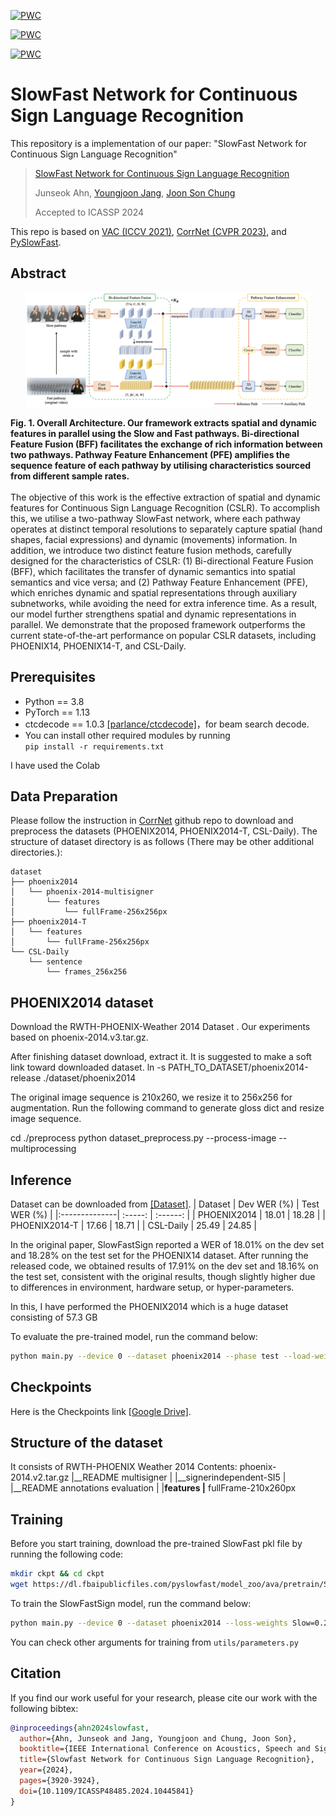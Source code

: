 [![PWC](https://img.shields.io/endpoint.svg?url=https://paperswithcode.com/badge/slowfast-network-for-continuous-sign-language/sign-language-recognition-on-csl-daily)](https://paperswithcode.com/sota/sign-language-recognition-on-csl-daily?p=slowfast-network-for-continuous-sign-language)

[![PWC](https://img.shields.io/endpoint.svg?url=https://paperswithcode.com/badge/slowfast-network-for-continuous-sign-language/sign-language-recognition-on-rwth-phoenix)](https://paperswithcode.com/sota/sign-language-recognition-on-rwth-phoenix?p=slowfast-network-for-continuous-sign-language)

[![PWC](https://img.shields.io/endpoint.svg?url=https://paperswithcode.com/badge/slowfast-network-for-continuous-sign-language/sign-language-recognition-on-rwth-phoenix-1)](https://paperswithcode.com/sota/sign-language-recognition-on-rwth-phoenix-1?p=slowfast-network-for-continuous-sign-language)

# SlowFast Network for Continuous Sign Language Recognition

This repository is a implementation of our paper: "SlowFast Network for Continuous Sign Language Recognition"

> [SlowFast Network for Continuous Sign Language Recognition](https://ieeexplore.ieee.org/abstract/document/10445841/)
>
> Junseok Ahn, [Youngjoon Jang](https://art-jang.github.io/), [Joon Son Chung](https://mm.kaist.ac.kr/joon/)
>
> Accepted to ICASSP 2024

This repo is based on [VAC (ICCV 2021)](https://github.com/ycmin95/VAC_CSLR), [CorrNet (CVPR 2023)](https://github.com/hulianyuyy/CorrNet), and [PySlowFast](https://github.com/facebookresearch/SlowFast).

## Abstract
<p align='center'>
  <img width='90%' src='./framework.png'/>
</p>
  <b>
Fig. 1. Overall Architecture. Our framework extracts spatial and dynamic features in parallel using the Slow and Fast pathways. Bi-directional Feature Fusion (BFF) facilitates the exchange of rich information between two pathways. Pathway Feature Enhancement (PFE) amplifies the sequence feature of each pathway by utilising characteristics sourced from different sample rates. 
</b>
<br /> <br />
The objective of this work is the effective extraction of spatial and dynamic features for Continuous Sign Language Recognition (CSLR). To accomplish this, we utilise a two-pathway SlowFast network, where each pathway operates at distinct temporal resolutions to separately capture spatial (hand shapes, facial expressions) and dynamic (movements) information. In addition, we introduce two distinct feature fusion methods, carefully designed for the characteristics of CSLR: (1) Bi-directional Feature Fusion (BFF), which facilitates the transfer of dynamic semantics into spatial semantics and vice versa; and (2) Pathway Feature Enhancement (PFE), which enriches dynamic and spatial representations through auxiliary subnetworks, while avoiding the need for extra inference time. As a result, our model further strengthens spatial and dynamic representations in parallel. We demonstrate that the proposed framework outperforms the current state-of-the-art performance on popular CSLR datasets, including PHOENIX14, PHOENIX14-T, and CSL-Daily.

## Prerequisites
- Python == 3.8
- PyTorch == 1.13
- ctcdecode == 1.0.3 [[parlance/ctcdecode]](https://github.com/parlance/ctcdecode)，for beam search decode.
- You can install other required modules by running  
  `pip install -r requirements.txt`

I have used the Colab

## Data Preparation
Please follow the instruction in [CorrNet](https://github.com/hulianyuyy/CorrNet) github repo to download and preprocess the datasets (PHOENIX2014, PHOENIX2014-T, CSL-Daily).
The structure of dataset directory is as follows (There may be other additional directories.):
```
dataset
├── phoenix2014
│   └── phoenix-2014-multisigner
│       └── features
│           └── fullFrame-256x256px
├── phoenix2014-T
│   └── features
│       └── fullFrame-256x256px
└── CSL-Daily
    └── sentence
        └── frames_256x256
```
## PHOENIX2014 dataset
Download the RWTH-PHOENIX-Weather 2014 Dataset . Our experiments based on phoenix-2014.v3.tar.gz.

After finishing dataset download, extract it. It is suggested to make a soft link toward downloaded dataset.
ln -s PATH_TO_DATASET/phoenix2014-release ./dataset/phoenix2014

The original image sequence is 210x260, we resize it to 256x256 for augmentation. Run the following command to generate gloss dict and resize image sequence.

cd ./preprocess
python dataset_preprocess.py --process-image --multiprocessing

## Inference
Dataset can be downloaded from  [[Dataset]](https://www-i6.informatik.rwth-aachen.de/~koller/RWTH-PHOENIX/).
| Dataset       | Dev WER (%) | Test WER (%) |
|:--------------| :-----: | :------: |
| PHOENIX2014   | 18.01 | 18.28 |
| PHOENIX2014-T | 17.66 | 18.71 |
| CSL-Daily     | 25.49 | 24.85 |

In the original paper, SlowFastSign reported a WER of 18.01% on the dev set and 18.28% on the test set for the PHOENIX14 dataset.
After running the released code, we obtained results of 17.91% on the dev set and 18.16% on the test set, consistent with the original results, though slightly higher due to differences in environment, hardware setup, or hyper-parameters.


In this, I have performed the PHOENIX2014 which is a huge dataset consisting of 57.3 GB

To evaluate the pre-trained model, run the command below:
```bash
python main.py --device 0 --dataset phoenix2014 --phase test --load-weights ./best_checkpoints/phoenix2014_dev_18.01_test_18.28.pt --work-dir ./work_dir/phoenix2014_test/
```
## Checkpoints
Here is the Checkpoints link [[Google Drive]](https://drive.google.com/drive/folders/1kAZprB3_DrCQwIGyfM0AbnSpL8u8Van7).

## Structure of the dataset

It consists of 
RWTH-PHOENIX Weather 2014 Contents:
phoenix-2014.v2.tar.gz
|__README
   multisigner
   |
   |__signerindependent-SI5
      |
      |__README
         annotations
         evaluation
         |
         |__features
            |__ fullFrame-210x260px
## Training 
Before you start training, download the pre-trained SlowFast pkl file by running the following code:
```bash
mkdir ckpt && cd ckpt
wget https://dl.fbaipublicfiles.com/pyslowfast/model_zoo/ava/pretrain/SLOWFAST_64x2_R101_50_50.pkl
```

To train the SlowFastSign model, run the command below:
```bash
python main.py --device 0 --dataset phoenix2014 --loss-weights Slow=0.25 Fast=0.25 --work-dir ./work_dir/phoenix2014/
```
You can check other arguments for training from `utils/parameters.py`

## Citation
If you find our work useful for your research, please cite our work with the following bibtex:

```bibtex
@inproceedings{ahn2024slowfast,
  author={Ahn, Junseok and Jang, Youngjoon and Chung, Joon Son},
  booktitle={IEEE International Conference on Acoustics, Speech and Signal Processing}, 
  title={Slowfast Network for Continuous Sign Language Recognition}, 
  year={2024},
  pages={3920-3924},
  doi={10.1109/ICASSP48485.2024.10445841}
}
```

